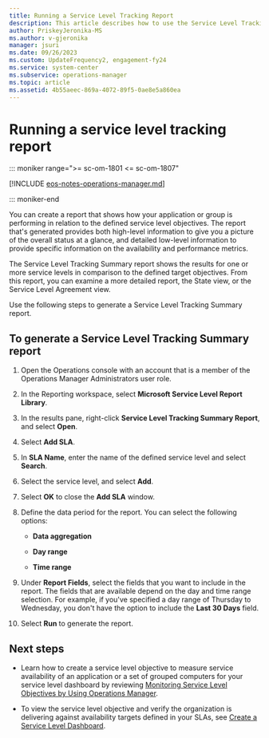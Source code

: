 ```yaml
---
title: Running a Service Level Tracking Report
description: This article describes how to use the Service Level Tracking report in Operations Manager to evaluate service levels against defined targets.
author: PriskeyJeronika-MS
ms.author: v-gjeronika
manager: jsuri
ms.date: 09/26/2023
ms.custom: UpdateFrequency2, engagement-fy24
ms.service: system-center
ms.subservice: operations-manager
ms.topic: article
ms.assetid: 4b55aeec-869a-4072-89f5-0ae8e5a860ea
---
```


# Running a service level tracking report

::: moniker range=">= sc-om-1801 <= sc-om-1807"

[!INCLUDE [eos-notes-operations-manager.md](../includes/eos-notes-operations-manager.md)]

::: moniker-end

You can create a report that shows how your application or group is performing in relation to the defined service level objectives. The report that's generated provides both high-level information to give you a picture of the overall status at a glance, and detailed low-level information to provide specific information on the availability and performance metrics.  

The Service Level Tracking Summary report shows the results for one or more service levels in comparison to the defined target objectives. From this report, you can examine a more detailed report, the State view, or the Service Level Agreement view.  

Use the following steps to generate a Service Level Tracking Summary report.  

## To generate a Service Level Tracking Summary report  

1.  Open the Operations console with an account that is a member of the Operations Manager Administrators user role.  

2.  In the Reporting workspace, select **Microsoft Service Level Report Library**.  

3.  In the results pane, right-click **Service Level Tracking Summary Report**, and select **Open**.  

4.  Select **Add SLA**.  

5.  In **SLA Name**, enter the name of the defined service level and select **Search**.  

6.  Select the service level, and select **Add**.  

7.  Select **OK** to close the **Add SLA** window.  

8.  Define the data period for the report. You can select the following options:  

    -   **Data aggregation**  

    -   **Day range**  

    -   **Time range**  

9. Under **Report Fields**, select the fields that you want to include in the report. The fields that are available depend on the day and time range selection. For example, if you've specified a day range of Thursday to Wednesday, you don't have the option to include the **Last 30 Days** field.  

10. Select **Run** to generate the report.  

## Next steps

- Learn how to create a service level objective to measure service availability of an application or a set of grouped computers for your service level dashboard by reviewing [Monitoring Service Level Objectives by Using Operations Manager](manage-monitor-sla-overview.md).

- To view the service level objective and verify the organization is delivering against availability targets defined in your SLAs, see [Create a Service Level Dashboard](manage-monitor-sla-create-dashboard.md).
